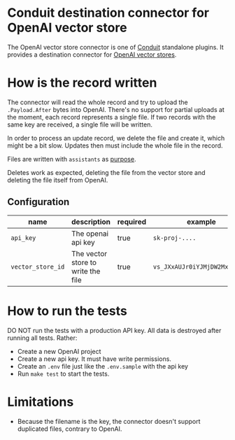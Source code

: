 # Conduit destination connector for OpenAI vector store

The OpenAI vector store connector is one of [Conduit](https://github.com/ConduitIO/conduit) standalone plugins. It provides a destination connector for [OpenAI vector stores](https://platform.openai.com/docs/api-reference/vector-stores).

# How is the record written

The connector will read the whole record and try to upload the `.Payload.After` bytes into OpenAI. There's no support for partial uploads at the moment, each record represents a single file. If two records with the same key are received, a single file will be written.

In order to process an update record, we delete the file and create it, which might be a bit slow. Updates then must include the whole file in the record.

Files are written with `assistants` as [purpose](https://platform.openai.com/docs/api-reference/files/create#files-create-purpose).

Deletes work as expected, deleting the file from the vector store and deleting the file itself from OpenAI.

## Configuration

| name              | description                        | required | example                       |
| ----------------- | ---------------------------------- | -------- | ----------------------------- |
| `api_key`         | The openai api key                 | true     | `sk-proj-....`                |
| `vector_store_id` | The vector store to write the file | true     | `vs_JXxAUJr0iYJMjDW2Mx6yl431` |

# How to run the tests

DO NOT run the tests with a production API key. All data is destroyed after running all tests. Rather:

- Create a new OpenAI project
- Create a new api key. It must have write permissions.
- Create an `.env` file just like the `.env.sample` with the api key
- Run `make test` to start the tests.

# Limitations

- Because the filename is the key, the connector doesn't support duplicated files, contrary to OpenAI.
